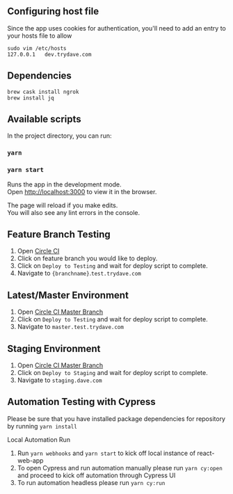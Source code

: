 ## Configuring host file

Since the app uses cookies for authentication, you'll need to add an entry to your hosts file to allow

```
sudo vim /etc/hosts
127.0.0.1	dev.trydave.com
```

## Dependencies

```
brew cask install ngrok
brew install jq
```

## Available scripts

In the project directory, you can run:

### `yarn`

### `yarn start`

Runs the app in the development mode.<br>
Open [http://localhost:3000](http://localhost:3000) to view it in the browser.

The page will reload if you make edits.<br>
You will also see any lint errors in the console.

## Feature Branch Testing

1. Open [Circle CI](https://circleci.com/gh/dave-inc/workflows/react-web-app) 
2. Click on feature branch you would like to deploy.
3. Click on `Deploy to Testing` and wait for deploy script to complete.
4. Navigate to `{branchname}`.`test.trydave.com`

## Latest/Master Environment

1. Open [Circle CI Master Branch](https://circleci.com/gh/dave-inc/workflows/react-web-app/tree/master) 
2. Click on `Deploy to Testing` and wait for deploy script to complete.
3. Navigate to `master.test.trydave.com`

## Staging Environment

1. Open [Circle CI Master Branch](https://circleci.com/gh/dave-inc/workflows/react-web-app/tree/master) 
2. Click on `Deploy to Staging` and wait for deploy script to complete.
3. Navigate to `staging.dave.com`

## Automation Testing with Cypress

Please be sure that you have installed package dependencies for repository by running `yarn install`

Local Automation Run 
1. Run `yarn webhooks` and `yarn start` to kick off local instance of react-web-app
2. To open Cypress and run automation manually please run `yarn cy:open` and proceed to kick off automation through Cypress UI
3. To run automation headless please run `yarn cy:run`

